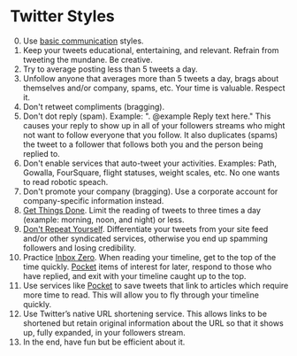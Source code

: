 # Twitter Styles

0. Use [basic communication](basic.md) styles.
0. Keep your tweets educational, entertaining, and relevant. Refrain from tweeting the mundane. Be creative.
0. Try to average posting less than 5 tweets a day.
0. Unfollow anyone that averages more than 5 tweets a day, brags about themselves and/or company, spams, etc. Your
   time is valuable. Respect it.
0. Don't retweet compliments (bragging).
0. Don't dot reply (spam). Example: ". @example Reply text here." This causes your reply to show up in all of your followers
   streams who might not want to follow everyone that you follow. It also duplicates (spams) the tweet to a follower that
   follows both you and the person being replied to.
0. Don't enable services that auto-tweet your activities. Examples: Path, Gowalla, FourSquare, flight statuses,
   weight scales, etc. No one wants to read robotic speach.
0. Don't promote your company (bragging). Use a corporate account for company-specific information instead.
0. [Get Things Done](https://en.wikipedia.org/wiki/Getting_Things_Done). Limit the reading of tweets to three times a
   day (example: morning, noon, and night) or less.
0. [Don't Repeat Yourself](https://en.wikipedia.org/wiki/Don%27t_Repeat_Yourself). Differentiate your tweets from your
   site feed and/or other syndicated services, otherwise you end up spamming followers and losing credibility.
0. Practice [Inbox Zero](http://inboxzero.com). When reading your timeline, get to the top of the time quickly.
   [Pocket](http://getpocket.com) items of interest for later, respond to those who have replied, and exit with your
   timeline caught up to the top.
0. Use services like [Pocket](http://getpocket.com) to save tweets that link to articles which require more time to
   read. This will allow you to fly through your timeline quickly.
0. Use Twitter’s native URL shortening service. This allows links to be shortened but retain original information about
   the URL so that it shows up, fully expanded, in your followers stream.
0. In the end, have fun but be efficient about it.
